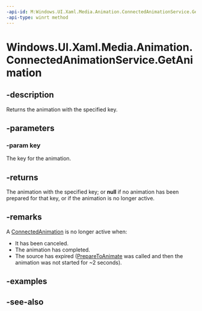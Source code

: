 ```yaml
---
-api-id: M:Windows.UI.Xaml.Media.Animation.ConnectedAnimationService.GetAnimation(System.String)
-api-type: winrt method
---
```


<!-- Method syntax
public Windows.UI.Xaml.Media.Animation.ConnectedAnimation GetAnimation(System.String key)
-->

# Windows.UI.Xaml.Media.Animation.ConnectedAnimationService.GetAnimation

## -description
Returns the animation with the specified key.



## -parameters
### -param key
The key for the animation.

## -returns
The animation with the specified key; or **null** if no animation has been prepared for that key, or if the animation is no longer active.

## -remarks
A [ConnectedAnimation](connectedanimation.md) is no longer active when:
+ It has been canceled.
+ The animation has completed.
+ The source has expired ([PrepareToAnimate](connectedanimationservice_preparetoanimate_910589761.md) was called and then the animation was not started for ~2 seconds).


## -examples

## -see-also
